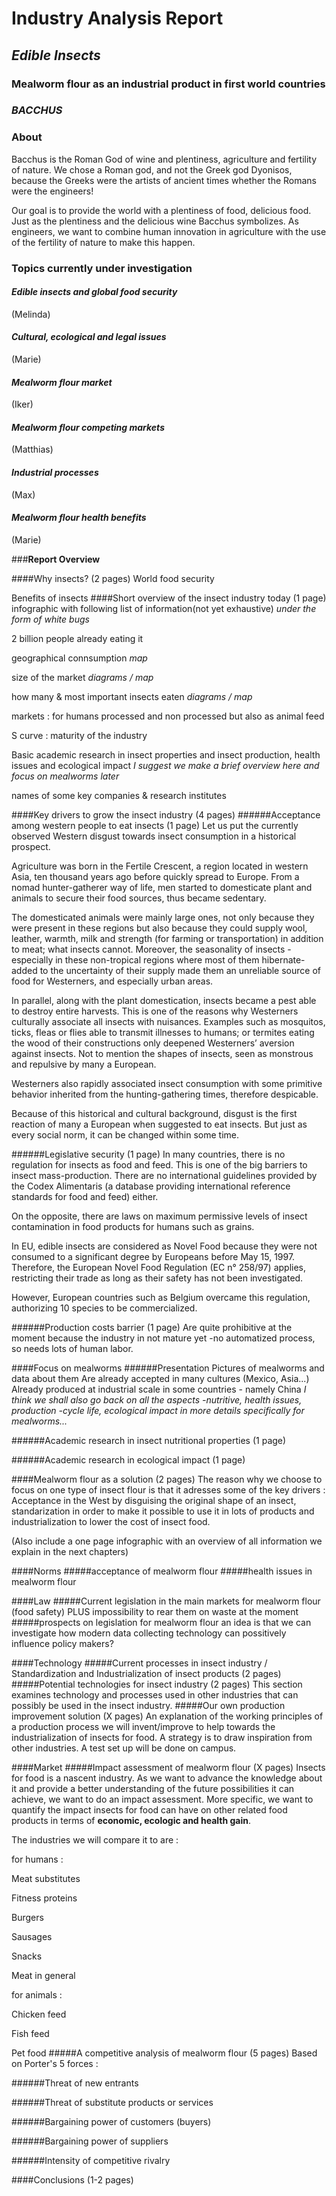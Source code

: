 
<body class='markdown-preview'><h1 id="industry-analysis-report">Industry Analysis Report</h1>
<h2 id="-edible-insects-"><em>Edible Insects </em></h2>
<h3 id="-mealworm-flour-as-an-industrial-product-in-first-world-countries-"><strong>Mealworm flour as an industrial product in first world countries</strong></h3>
<h3 id="-bacchus-"><em>BACCHUS</em></h3>
<h3 id="about">About</h3>
<p>Bacchus is the Roman God of wine and plentiness, agriculture and fertility of nature. We chose a Roman god, and not the Greek god Dyonisos, because the Greeks were the artists of ancient times whether the Romans were the engineers!</p>
<p>Our goal is to provide the world with a plentiness of food, delicious food. Just as the plentiness and the delicious wine Bacchus symbolizes. As engineers, we want to combine human innovation in agriculture with the use of the fertility of nature to make this happen.</p>
<h3 id="topics-currently-under-investigation">Topics currently under investigation</h3>
<h4 id="-edible-insects-and-global-food-security-"><em>Edible insects and global food security</em></h4>
<p>(Melinda)</p>
<h4 id="-cultural, ecological and legal issues-"><em>Cultural, ecological and legal issues</em></h4>
<p>(Marie)</p>
<h4 id="-mealworm-flour-market-"><em>Mealworm flour market</em></h4>
<p>(Iker)</p>
<h4 id="-mealworm-flour-competing-markets-"><em>Mealworm flour competing markets</em></h4>
<p>(Matthias)</p>
<h4 id="-industrial-processes-"><em>Industrial processes</em></h4>
<p>(Max)</p>
<h4 id="-mealworm-flour-health-benefits-"><em>Mealworm flour health benefits</em></h4>
<p>(Marie)</p></body>

###**Report Overview**

####Why insects? (2 pages)
World food security

Benefits of insects
####Short overview of the insect industry today (1 page)
infographic with following list of information(not yet exhaustive) *under the form of white bugs*

2 billion people already eating it

geographical connsumption *map*

size of the market *diagrams / map*

how many & most important insects eaten *diagrams / map*

markets : for humans processed and non processed but also as animal feed

S curve : maturity of the industry

Basic academic research in insect properties and insect production, health issues and ecological impact
*I suggest we make a brief overview here and focus on mealworms later*

names of some key companies & research institutes

####Key drivers to grow the insect industry (4 pages)
######Acceptance among western people to eat insects (1 page)
Let us put the currently observed Western disgust towards insect consumption in a historical prospect.

Agriculture was born in the Fertile Crescent, a region located in western Asia, ten thousand years ago before quickly spread to Europe. From a nomad hunter-gatherer way of life, men started to domesticate plant and animals to secure their food sources, thus became sedentary.

The domesticated animals were mainly large ones, not only because they were present in these regions but also because they could supply wool, leather, warmth, milk and strength (for farming or transportation) in addition to meat; what insects cannot.
Moreover, the seasonality of insects -especially in these non-tropical regions where most of them hibernate- added to the uncertainty of their supply made them an unreliable source of food for Westerners, and especially urban areas.

In parallel, along with the plant domestication, insects became a pest able to destroy entire harvests. This is one of the reasons why Westerners culturally associate all insects with nuisances. Examples such as mosquitos, ticks, fleas or flies able to transmit illnesses to humans; or termites eating the wood of their constructions only deepened Westerners’ aversion against insects. Not to mention the shapes of insects, seen as monstrous and repulsive by many a European.

Westerners also rapidly associated insect consumption with some primitive behavior inherited from the hunting-gathering times, therefore despicable.

Because of this historical and cultural background, disgust is the first reaction of many a European when suggested to eat insects.
But just as every social norm, it can be changed within some time.

######Legislative security (1 page)
In many countries, there is no regulation for insects as food and feed. This is one of the big barriers to insect mass-production. There are no international guidelines provided by the Codex Alimentaris (a database providing international reference standards for food and feed) either.

On the opposite, there are laws on maximum permissive levels of insect contamination in food products for humans such as grains.

In EU, edible insects are considered as Novel Food because they were not consumed to a significant degree by Europeans before May 15, 1997. Therefore, the European Novel Food Regulation (EC n° 258/97) applies, restricting their trade as long as their safety has not been investigated.

However, European countries such as Belgium overcame this regulation, authorizing 10 species to be commercialized.

######Production costs barrier (1 page)
Are quite prohibitive at the moment because the industry in not mature yet -no automatized process, so needs lots of human labor.


####Focus on mealworms
######Presentation
Pictures of mealworms and data about them
Are already accepted in many cultures (Mexico, Asia...)
Already produced at industrial scale in some countries - namely China
*I think we shall also go back on all the aspects -nutritive, health issues, production -cycle life, ecological impact in more details specifically for mealworms...*

######Academic research in insect nutritional properties (1 page)

######Academic research in ecological impact (1 page)

####Mealworm flour as a solution (2 pages)
The reason why we choose to focus on one type of insect flour is that it adresses some of the key drivers : Acceptance in the West by disguising the original shape of an insect, standarization in order to make it possible to use it in lots of products and industrialization to lower the cost of insect food.

(Also include a one page infographic with an overview of all information we explain in the next chapters)

####Norms
#####acceptance of mealworm flour
#####health issues in mealworm flour

####Law
#####Current legislation in the main markets for mealworm flour (food safety) PLUS impossibility to rear them on waste at the moment
#####prospects on legislation for mealworm flour
an idea is that we can investigate how modern data collecting technology can possitively influence policy makers?

####Technology
#####Current processes in insect industry / Standardization and Industrialization of insect products (2 pages)
#####Potential technologies for insect industry (2 pages)
This section examines technology and processes used in other industries that can possibly be used in the insect industry.
#####Our own production improvement solution (X pages)
An explanation of the working principles of a production process we will invent/improve to help towards the industrialization of insects for food. A strategy is to draw inspiration from other industries. A test set up will be done on campus.

####Market
#####Impact assessment of mealworm flour (X pages)
Insects for food is a nascent industry. As we want to advance the knowledge about it and provide a better understanding of the future possibilities it can achieve, we want to do an impact assessment. More specific, we want to quantify the impact insects for food can have on other related food products in terms of **economic, ecologic and health gain**.

The industries we will compare it to are :

for humans :

Meat substitutes

Fitness proteins

Burgers

Sausages

Snacks

Meat in general

for animals :

Chicken feed

Fish feed

Pet food
#####A competitive analysis of mealworm flour (5 pages)
Based on Porter's 5 forces :

######Threat of new entrants

######Threat of substitute products or services

######Bargaining power of customers (buyers)

######Bargaining power of suppliers

######Intensity of competitive rivalry


####Conclusions (1-2 pages)
